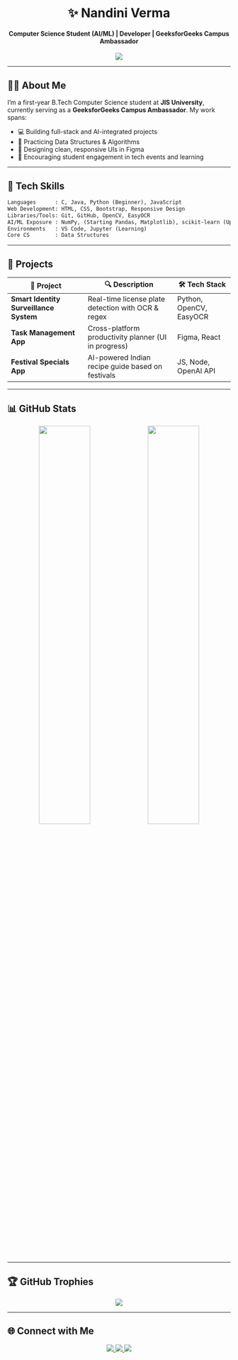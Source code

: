 <h1 align="center">✨ Nandini Verma</h1>
<h4 align="center">Computer Science Student (AI/ML) | Developer | GeeksforGeeks Campus Ambassador</h4>

<p align="center">
  <img src="https://readme-typing-svg.demolab.com?font=Fira+Code&pause=1000&color=F479E2&center=true&vCenter=true&width=435&lines=Code.+Design.+Automate.;Communicate.+Build.+Grow.;Welcome+to+my+Tech+Space!" />
</p>

---

## 🧑‍💻 About Me

I’m a first-year B.Tech Computer Science student at **JIS University**, currently serving as a **GeeksforGeeks Campus Ambassador**. My work spans:

- 💻 Building full-stack and AI-integrated projects  
- 🧠 Practicing Data Structures & Algorithms  
- 🎨 Designing clean, responsive UIs in Figma  
- 🤝 Encouraging student engagement in tech events and learning

---

## 💼 Tech Skills

```txt
Languages      : C, Java, Python (Beginner), JavaScript  
Web Development: HTML, CSS, Bootstrap, Responsive Design  
Libraries/Tools: Git, GitHub, OpenCV, EasyOCR  
AI/ML Exposure : NumPy, (Starting Pandas, Matplotlib), scikit-learn (Upcoming)  
Environments   : VS Code, Jupyter (Learning)  
Core CS        : Data Structures
```

---

## 🚀 Projects

| 🧩 Project | 🔍 Description | 🛠️ Tech Stack |
|-----------|----------------|---------------|
| **Smart Identity Surveillance System** | Real-time license plate detection with OCR & regex | Python, OpenCV, EasyOCR |
| **Task Management App** | Cross-platform productivity planner (UI in progress) | Figma, React |
| **Festival Specials App** | AI-powered Indian recipe guide based on festivals | JS, Node, OpenAI API |

---

## 📊 GitHub Stats

<p align="center">
  <img src="https://github-readme-stats.vercel.app/api?username=nandiniverma29&show_icons=true&theme=ayu-mirage&hide_border=true" width="48%" />
  <img src="https://github-readme-streak-stats.herokuapp.com/?user=nandiniverma29&theme=ayu-mirage&hide_border=true" width="48%" />
</p>

---

## 🏆 GitHub Trophies

<p align="center">
  <img src="https://github-profile-trophy.vercel.app/?username=nandiniverma29&theme=gruvbox&column=6&margin-w=10&no-frame=true" />
</p>

---

## 🌐 Connect with Me

<p align="center">
  <a href="https://www.linkedin.com/in/nandini-verma-814b66347/" target="_blank">
    <img src="https://img.shields.io/badge/LinkedIn-%230077B5?logo=linkedin&logoColor=white&style=for-the-badge" />
  </a>
  <a href="mailto:nandiniiverma29@gmail.com" target="_blank">
    <img src="https://img.shields.io/badge/Gmail-D14836?logo=gmail&logoColor=white&style=for-the-badge" />
  </a>
  <a href="https://your-portfolio-link.com" target="_blank">
    <img src="https://img.shields.io/badge/Portfolio-000000?logo=firefox&logoColor=white&style=for-the-badge" />
  </a>
</p>
